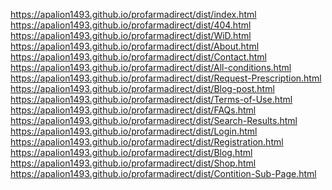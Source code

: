 https://apalion1493.github.io/profarmadirect/dist/index.html <br/>
https://apalion1493.github.io/profarmadirect/dist/404.html <br/>
https://apalion1493.github.io/profarmadirect/dist/WiD.html <br/>
https://apalion1493.github.io/profarmadirect/dist/About.html <br/>
https://apalion1493.github.io/profarmadirect/dist/Contact.html <br/>
https://apalion1493.github.io/profarmadirect/dist/All-conditions.html <br/>
https://apalion1493.github.io/profarmadirect/dist/Request-Prescription.html <br/>
https://apalion1493.github.io/profarmadirect/dist/Blog-post.html <br/>
https://apalion1493.github.io/profarmadirect/dist/Terms-of-Use.html <br/> 
https://apalion1493.github.io/profarmadirect/dist/FAQs.html <br/> 
https://apalion1493.github.io/profarmadirect/dist/Search-Results.html <br/> 
https://apalion1493.github.io/profarmadirect/dist/Login.html <br/> 
https://apalion1493.github.io/profarmadirect/dist/Registration.html <br/> 
https://apalion1493.github.io/profarmadirect/dist/Blog.html <br/> 
https://apalion1493.github.io/profarmadirect/dist/Shop.html <br/> 
https://apalion1493.github.io/profarmadirect/dist/Contition-Sub-Page.html <br/> 
